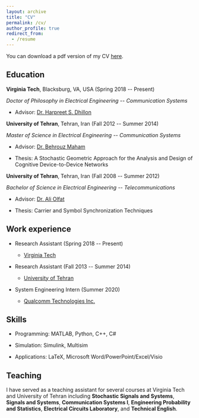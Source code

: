 ```yaml
---
layout: archive
title: "CV"
permalink: /cv/
author_profile: true
redirect_from:
  - /resume
---
```


You can download a pdf version of my CV [here](CV_MortezaBanagar.pdf).

Education
-----------
**Virginia Tech**, Blacksburg, VA, USA (Spring 2018 -- Present)

*Doctor of Philosophy in Electrical Engineering -- Communication Systems*

* Advisor: [Dr. Harpreet S. Dhillon](https://www.dhillon.ece.vt.edu/)

**University of Tehran**, Tehran, Iran (Fall 2012 -- Summer 2014)

*Master of Science in Electrical Engineering -- Communication Systems*

* Advisor: [Dr. Behrouz Maham](https://sites.google.com/site/behrouzmaham/)

* Thesis: A Stochastic Geometric Approach for the Analysis and Design of Cognitive Device-to-Device Networks

**University of Tehran**, Tehran, Iran (Fall 2008 -- Summer 2012)

*Bachelor of Science in Electrical Engineering -- Telecommunications*

* Advisor: [Dr. Ali Olfat](https://ece.ut.ac.ir/en/~aolfat)

* Thesis: Carrier and Symbol Synchronization Techniques


Work experience
-----------
* Research Assistant (Spring 2018 -- Present)
  * [Virginia Tech](https://vt.edu)

* Research Assistant (Fall 2013 -- Summer 2014)
  * [University of Tehran](https://ut.ac.ir/en)

* System Engineering Intern (Summer 2020)
  * [Qualcomm Technologies Inc.](https://www.qualcomm.com)
  
Skills
-----------
* Programming: MATLAB, Python, C++, C#

* Simulation: Simulink, Multisim

* Applications: LaTeX, Microsoft Word/PowerPoint/Excel/Visio  
  
Teaching
-----------
I have served as a teaching assistant for several courses at Virginia Tech and University of Tehran including **Stochastic Signals and Systems**, **Signals and Systems**, **Communication Systems I**, **Engineering Probability and Statistics**, **Electrical Circuits Laboratory**, and **Technical English**.
